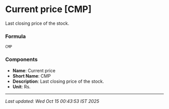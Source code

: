 # Current price [CMP]
Last closing price of the stock.

### Formula
```text
CMP
```


### Components
- **Name**: Current price
- **Short Name**: CMP
- **Description**: Last closing price of the stock.
- **Unit**: Rs.

---
*Last updated: Wed Oct 15 00:43:53 IST 2025*
